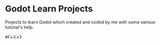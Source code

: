 # Godot Learn Projects

Projects to learn Godot which created and coded by me with some various tutorial's help.

#ʕ•㉨•ʔ